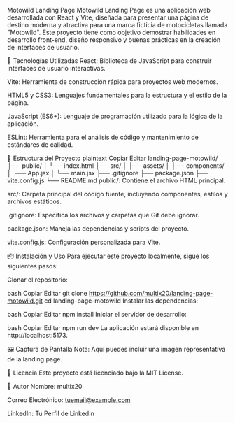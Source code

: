 Motowild Landing Page
Motowild Landing Page es una aplicación web desarrollada con React y Vite, diseñada para presentar una página de destino moderna y atractiva para una marca ficticia de motocicletas llamada "Motowild". Este proyecto tiene como objetivo demostrar habilidades en desarrollo front-end, diseño responsivo y buenas prácticas en la creación de interfaces de usuario.

🚀 Tecnologías Utilizadas
React: Biblioteca de JavaScript para construir interfaces de usuario interactivas.

Vite: Herramienta de construcción rápida para proyectos web modernos.

HTML5 y CSS3: Lenguajes fundamentales para la estructura y el estilo de la página.

JavaScript (ES6+): Lenguaje de programación utilizado para la lógica de la aplicación.

ESLint: Herramienta para el análisis de código y mantenimiento de estándares de calidad.

📁 Estructura del Proyecto
plaintext
Copiar
Editar
landing-page-motowild/
├── public/
│   └── index.html
├── src/
│   ├── assets/
│   ├── components/
│   ├── App.jsx
│   └── main.jsx
├── .gitignore
├── package.json
├── vite.config.js
└── README.md
public/: Contiene el archivo HTML principal.

src/: Carpeta principal del código fuente, incluyendo componentes, estilos y archivos estáticos.

.gitignore: Especifica los archivos y carpetas que Git debe ignorar.

package.json: Maneja las dependencias y scripts del proyecto.

vite.config.js: Configuración personalizada para Vite.

📦 Instalación y Uso
Para ejecutar este proyecto localmente, sigue los siguientes pasos:

Clonar el repositorio:

bash
Copiar
Editar
git clone https://github.com/multix20/landing-page-motowild.git
cd landing-page-motowild
Instalar las dependencias:

bash
Copiar
Editar
npm install
Iniciar el servidor de desarrollo:

bash
Copiar
Editar
npm run dev
La aplicación estará disponible en http://localhost:5173.

🖼️ Captura de Pantalla
Nota: Aquí puedes incluir una imagen representativa de la landing page.


📄 Licencia
Este proyecto está licenciado bajo la MIT License.

👤 Autor
Nombre: multix20

Correo Electrónico: tuemail@example.com

LinkedIn: Tu Perfil de LinkedIn
